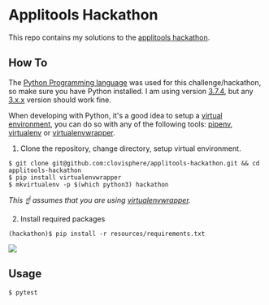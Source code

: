 # Applitools Hackathon

This repo contains my solutions to the [applitools hackathon](https://applitools.com/hackathon).

## How To

The [Python Programming language](https://en.wikipedia.org/wiki/Python_(programming_language)) was used for this challenge/hackathon, so make sure you have Python installed. I am using version [3.7.4](https://www.python.org/downloads/release/python-374/), but any [3.x.x](https://www.python.org/downloads/) version should work fine.

When developing with Python, it's a good idea to setup a [virtual environment](https://realpython.com/python-virtual-environments-a-primer/), you can do so with any of the following tools: [pipenv](https://pipenv.readthedocs.io/en/latest/), [virtualenv](https://virtualenv.pypa.io/en/latest/) or [virtualenvwrapper](https://virtualenvwrapper.readthedocs.io/en/latest/).

1. Clone the repository, change directory, setup virtual environment.

```console
$ git clone git@github.com:clovisphere/applitools-hackathon.git && cd applitools-hackathon
$ pip install virtualenvwrapper
$ mkvirtualenv -p $(which python3) hackathon
```
*This :point_up: assumes that you are using [virtualenvwrapper](https://virtualenvwrapper.readthedocs.io/en/latest/).*

2. Install required packages

```console
(hackathon)$ pip install -r resources/requirements.txt
```

![](resources/hackathon.gif)

## Usage

```console
$ pytest
```
